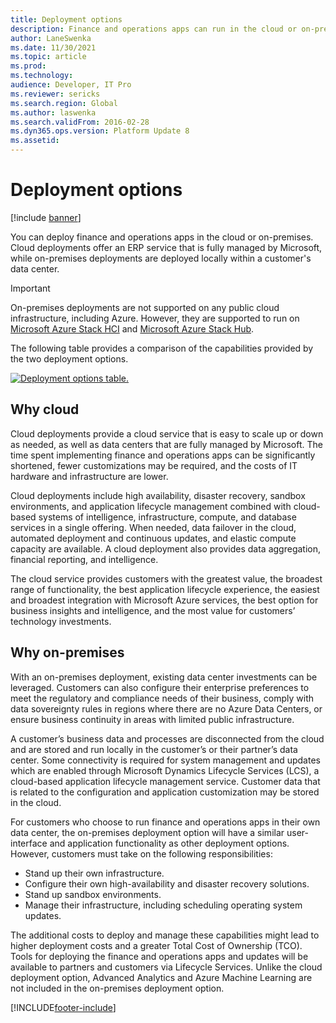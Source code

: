 ```yaml
---
title: Deployment options
description: Finance and operations apps can run in the cloud or on-premises. This article provides information about the different deployment options.
author: LaneSwenka
ms.date: 11/30/2021
ms.topic: article
ms.prod: 
ms.technology: 
audience: Developer, IT Pro
ms.reviewer: sericks
ms.search.region: Global
ms.author: laswenka
ms.search.validFrom: 2016-02-28
ms.dyn365.ops.version: Platform Update 8
ms.assetid: 
---
```

# Deployment options

[!include [banner](../includes/banner.md)]

You can deploy finance and operations apps in the cloud or on-premises. Cloud deployments offer an ERP service that is fully managed by Microsoft, while on-premises deployments are deployed locally within a customer's data center. 
> [!IMPORTANT]
> On-premises deployments are not supported on any public cloud infrastructure, including Azure. However, they are supported to run on [Microsoft Azure Stack HCI](https://azure.microsoft.com/products/azure-stack/hci/) and [Microsoft Azure Stack Hub](https://azure.microsoft.com/products/azure-stack/hub/).

The following table provides a comparison of the capabilities provided by the two deployment options.

[![Deployment options table.](./media/deployment-options.png)](./media/deployment-options.png)


## Why cloud
Cloud deployments provide a cloud service that is easy to scale up or down as needed, as well as data centers that are fully managed by Microsoft. The time spent implementing finance and operations apps can be significantly shortened, fewer customizations may be required, and the costs of IT hardware and infrastructure are lower. 

Cloud deployments include high availability, disaster recovery, sandbox environments, and application lifecycle management combined with cloud-based systems of intelligence, infrastructure, compute, and database services in a single offering. When needed, data failover in the cloud, automated deployment and continuous updates, and elastic compute capacity are available. A cloud deployment also provides data aggregation, financial reporting, and intelligence.

The cloud service provides customers with the greatest value, the broadest range of functionality, the best application lifecycle experience, the easiest and broadest integration with Microsoft Azure services, the best option for business insights and intelligence, and the most value for customers’ technology investments. 

## Why on-premises
With an on-premises deployment, existing data center investments can be leveraged. Customers can also configure their enterprise preferences to meet the regulatory and compliance needs of their business, comply with data sovereignty rules in regions where there are no Azure Data Centers, or ensure business continuity in areas with limited public infrastructure. 

A customer’s business data and processes are disconnected from the cloud and are stored and run locally in the customer’s or their partner’s data center. Some connectivity is required for system management and updates which are enabled through Microsoft Dynamics Lifecycle Services (LCS), a cloud-based application lifecycle management service. Customer data that is related to the configuration and application customization may be stored in the cloud. 

For customers who choose to run finance and operations apps in their own data center, the on-premises deployment option will have a similar user-interface and application functionality as other deployment options. However, customers must take on the following responsibilities:

- Stand up their own infrastructure. 
- Configure their own high-availability and disaster recovery solutions. 
- Stand up sandbox environments.
- Manage their infrastructure, including scheduling operating system updates.

The additional costs to deploy and manage these capabilities might lead to higher deployment costs and a greater Total Cost of Ownership (TCO). Tools for deploying the finance and operations apps and updates will be available to partners and customers via Lifecycle Services. Unlike the cloud deployment option, Advanced Analytics and Azure Machine Learning are not included in the on-premises deployment option. 





[!INCLUDE[footer-include](../../../includes/footer-banner.md)]

